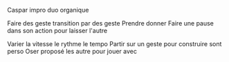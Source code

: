 Caspar impro duo organique

Faire des geste transition par des geste
Prendre donner
Faire une pause dans son action pour laisser l'autre

Varier la vitesse le rythme le tempo
Partir sur un geste pour construire sont perso
Oser proposé  les autre pour jouer avec